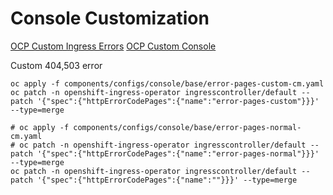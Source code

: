 # Console Customization

[OCP Custom Ingress Errors](https://docs.openshift.com/container-platform/4.10/networking/ingress-operator.html#nw-customize-ingress-error-pages_configuring-ingress)
[OCP Custom Console](https://docs.openshift.com/container-platform/4.10/web_console/customizing-the-web-console.html)

Custom 404,503 error

```
oc apply -f components/configs/console/base/error-pages-custom-cm.yaml
oc patch -n openshift-ingress-operator ingresscontroller/default --patch '{"spec":{"httpErrorCodePages":{"name":"error-pages-custom"}}}' --type=merge
```

```
# oc apply -f components/configs/console/base/error-pages-normal-cm.yaml
# oc patch -n openshift-ingress-operator ingresscontroller/default --patch '{"spec":{"httpErrorCodePages":{"name":"error-pages-normal"}}}' --type=merge
oc patch -n openshift-ingress-operator ingresscontroller/default --patch '{"spec":{"httpErrorCodePages":{"name":""}}}' --type=merge
```
